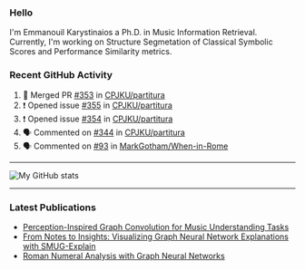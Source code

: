 ### Hello

I'm Emmanouil Karystinaios a Ph.D. in Music Information Retrieval.
Currently, I'm working on Structure Segmetation of Classical Symbolic Scores and Performance Similarity metrics.


### Recent GitHub Activity
  
<!--START_SECTION:activity-->
1. 🎉 Merged PR [#353](https://github.com/CPJKU/partitura/pull/353) in [CPJKU/partitura](https://github.com/CPJKU/partitura)
2. ❗ Opened issue [#355](https://github.com/CPJKU/partitura/issues/355) in [CPJKU/partitura](https://github.com/CPJKU/partitura)
3. ❗ Opened issue [#354](https://github.com/CPJKU/partitura/issues/354) in [CPJKU/partitura](https://github.com/CPJKU/partitura)
4. 🗣 Commented on [#344](https://github.com/CPJKU/partitura/pull/344#issuecomment-2105628096) in [CPJKU/partitura](https://github.com/CPJKU/partitura)
5. 🗣 Commented on [#93](https://github.com/MarkGotham/When-in-Rome/issues/93#issuecomment-2085300850) in [MarkGotham/When-in-Rome](https://github.com/MarkGotham/When-in-Rome)
<!--END_SECTION:activity-->

---

![My GitHub stats](https://github-readme-stats.vercel.app/api?username=manoskary&show_icons=true&theme=radical)


<!--
**manoskary/manoskary** is a ✨ _special_ ✨ repository because its `README.md` (this file) appears on your GitHub profile.

Here are some ideas to get you started:

- 🔭 I’m currently working on ...
- 🌱 I’m currently learning ...
- 👯 I’m looking to collaborate on ...
- 🤔 I’m looking for help with ...
- 💬 Ask me about ...
- 📫 How to reach me: ...
- 😄 Pronouns: ...
- ⚡ Fun fact: ...
-->

---

### Latest Publications

<!-- BLOG-POST-LIST:START -->
- [Perception-Inspired Graph Convolution for Music Understanding Tasks](https://towardsdatascience.com/perception-inspired-graph-convolution-for-music-understanding-tasks-4d2ba1be48e7?source=rss-9d63e988ed0c------2)
- [From Notes to Insights: Visualizing Graph Neural Network Explanations with SMUG-Explain](https://manoskary.medium.com/from-notes-to-insights-visualizing-graph-neural-network-explanations-with-smug-explain-ed41a30e55ed?source=rss-9d63e988ed0c------2)
- [Roman Numeral Analysis with Graph Neural Networks](https://towardsdatascience.com/roman-numeral-analysis-with-graph-neural-networks-4d6140cd4c0b?source=rss-9d63e988ed0c------2)
<!-- BLOG-POST-LIST:END -->

